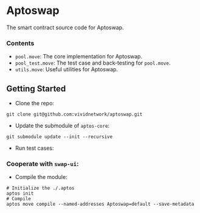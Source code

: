 # Aptoswap

The smart contract source code for Aptoswap.

### Contents

- `pool.move`: The core implementation for Aptoswap.
- `pool_test.move`: The test case and back-testing for `pool.move`.
- `utils.move`: Useful utilities for Aptoswap.  

## Getting Started

- Clone the repo:

```shell
git clone git@github.com:vividnetwork/aptoswap.git
```

- Update the submodule of `aptos-core`:

```shell
git submodule update --init --recursive
```

- Run test cases:

### Cooperate with `swap-ui`:

- Compile the module:

```shell
# Initialize the ./.aptos
aptos init
# Compile
aptos move compile --named-addresses Aptoswap=default --save-metadata
```

